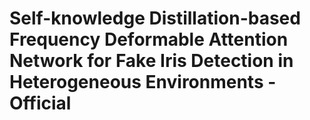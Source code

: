 # Self-knowledge Distillation-based Frequency Deformable Attention Network for Fake Iris Detection in Heterogeneous Environments - Official
